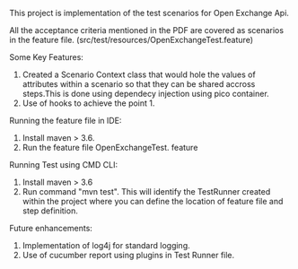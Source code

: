 This project is implementation of the test scenarios for Open Exchange Api. 

All the acceptance criteria mentioned in the PDF are covered as scenarios in the feature file. (src/test/resources/OpenExchangeTest.feature) 

Some Key Features:
 1. Created a Scenario Context class that would hole the values of attributes within a scenario so that they can be shared accross steps.This is done using dependecy injection using pico container. 
 2. Use of hooks to achieve the point 1.

Running the feature file in IDE:
 1. Install maven > 3.6.
 2. Run the feature file OpenExchangeTest. feature

Running Test using CMD CLI:
 1. Install maven > 3.6
 2. Run command "mvn test". This will identify the TestRunner created within the project where you can define the location of feature file and step definition.

Future enhancements:
 1. Implementation of log4j for standard logging.
 2. Use of cucumber report using plugins in Test Runner file.
